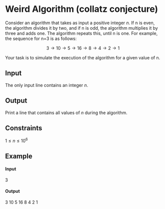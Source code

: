 # Weird Algorithm (collatz conjecture)

Consider an algorithm that takes as input a positive integer $n$. If n is even, the algorithm divides it by two, and if n is odd, the algorithm multiplies it by three and adds one. The algorithm repeats this, until n is one. For example, the sequence for n=3 is as follows:

$$ 3 \rightarrow 10 \rightarrow 5 \rightarrow 16 \rightarrow 8 \rightarrow 4 \rightarrow 2 \rightarrow 1$$

Your task is to simulate the execution of the algorithm for a given value of n.

## Input
The only input line contains an integer $n$.

## Output
Print a line that contains all values of $n$ during the algorithm.

## Constraints

$1 \le n \le 10^6$

## Example
#### Input
3

#### Output
3 10 5 16 8 4 2 1
    
    
